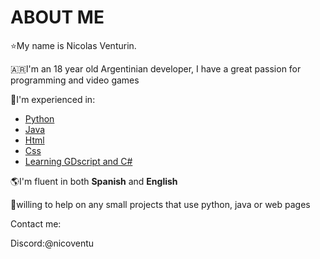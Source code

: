 # ABOUT ME

⭐My name is Nicolas Venturin.

🇦🇷I'm an 18 year old Argentinian developer, I have a great passion for programming and video games

👾I'm experienced in:

- [Python](#tools)
- [Java](#tools)
- [Html](#tools)
- [Css](#tools)
- [Learning GDscript and C#](#tools)

🌎I'm fluent in both **Spanish** and **English**

🧉willing to help on any small projects that use python, java or web pages

Contact me:

Discord:@nicoventu
